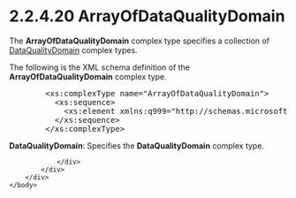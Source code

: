 <html dir="LTR" xmlns:mshelp="http://msdn.microsoft.com/mshelp" xmlns:ddue="http://ddue.schemas.microsoft.com/authoring/2003/5" xmlns:xlink="http://www.w3.org/1999/xlink" xmlns:tool="http://www.microsoft.com/tooltip">
    <head>
        <meta http-equiv="Content-Type" content="text/html; CHARSET=utf-8"></meta>
        <meta name="save" content="history"></meta>
        <title>2.2.4.20 ArrayOfDataQualityDomain</title>
        <xml>
            <mshelp:toctitle title="2.2.4.20 ArrayOfDataQualityDomain"></mshelp:toctitle>
            <mshelp:rltitle title="[MS-SSMDSWS-15]: ArrayOfDataQualityDomain"></mshelp:rltitle>
            <mshelp:keyword index="A" term="99b9813f-e166-4a01-b937-eb8d54cb7fd8"></mshelp:keyword>
            <mshelp:attr name="DCSext.ContentType" value="open specification"></mshelp:attr>
            <mshelp:attr name="AssetID" value="99b9813f-e166-4a01-b937-eb8d54cb7fd8"></mshelp:attr>
            <mshelp:attr name="TopicType" value="kbRef"></mshelp:attr>
            <mshelp:attr name="DCSext.Title" value="[MS-SSMDSWS-15]: ArrayOfDataQualityDomain" />
        </xml>
    </head>
    <body>
        <div id="header">
            <h1 class="heading">2.2.4.20 ArrayOfDataQualityDomain</h1>
        </div>
        <div id="mainSection">
            <div id="mainBody">
                <div id="allHistory" class="saveHistory"></div>
                <div id="sectionSection0" class="section" name="collapseableSection">
                    

<p>The <b>ArrayOfDataQualityDomain</b> complex type specifies a
collection of <a href="20440d2b-5636-4bce-a215-6b321c56e28c.html">DataQualityDomain</a>
complex types.</p>

<p>The following is the XML schema definition of the <b>ArrayOfDataQualityDomain</b>
complex type.</p>

<dl>
<dd>
<div><pre>   &lt;xs:complexType name=&quot;ArrayOfDataQualityDomain&quot;&gt;
     &lt;xs:sequence&gt;
       &lt;xs:element xmlns:q999=&quot;http://schemas.microsoft.com/sqlserver/masterdataservices/2009/09&quot; minOccurs=&quot;0&quot; maxOccurs=&quot;unbounded&quot; name=&quot;DataQualityDomain&quot; nillable=&quot;true&quot; type=&quot;q999:DataQualityDomain&quot; xmlns:xs=&quot;http://www.w3.org/2001/XMLSchema&quot; /&gt;
     &lt;/xs:sequence&gt;
   &lt;/xs:complexType&gt;
</pre></div>
</dd></dl>

<p><b>DataQualityDomain</b>: Specifies the <b>DataQualityDomain</b>
complex type.</p>


                </div>
            </div>
        </div>
    </body>
</html>